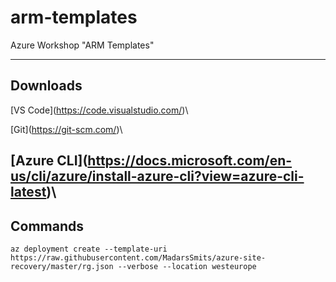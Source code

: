# arm-templates
Azure Workshop "ARM Templates"

---------------
Downloads
---------------
\[VS Code](https://code.visualstudio.com/)\

\[Git](https://git-scm.com/)\

\[Azure CLI](https://docs.microsoft.com/en-us/cli/azure/install-azure-cli?view=azure-cli-latest)\
---------------
Commands
---------------
```
az deployment create --template-uri https://raw.githubusercontent.com/MadarsSmits/azure-site-recovery/master/rg.json --verbose --location westeurope
```